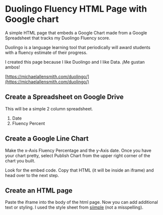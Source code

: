 # Duolingo Fluency HTML Page with Google chart 

A simple HTML page that embeds a Google Chart made from a Google Spreadsheet that tracks my Duolingo Fluency score.

Duolingo is a language learning tool that periodically will award students with a fluency estimate of their progress.

I created this page because I like Duolingo and I like Data. ¡Me gustan ambos!

[https://michaelallensmith.com/duolingo/](https://michaelallensmith.com/duolingo/)

## Create a Spreadsheet on Google Drive

This will be a simple 2 column spreadsheet.

1. Date
1. Fluency Percent

## Create a Google Line Chart

Make the x-Axis Fluency Percentage and the y-Axis date. Once you have your chart pretty, select Publish Chart from the upper right corner of the chart you built.

Look for the embed code. Copy that HTML (it will be inside an iframe) and head over to the next step.

## Create an HTML page

Paste the iframe into the body of the html page. Now you can add additional text or styling. I used the style sheet from [siimple](https://siimple.juanes.xyz/) (not a misspelling).
